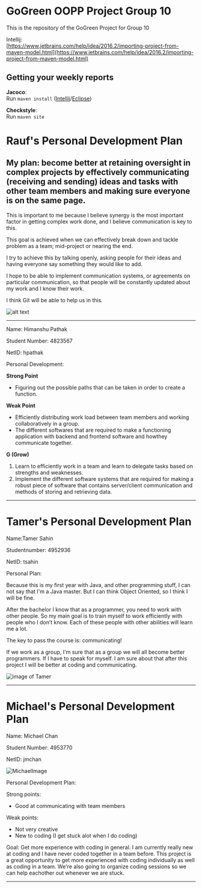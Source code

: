 # GoGreen OOPP Project Group 10

This is the repository of the GoGreen Project for Group 10

Intellij:  
[https://www.jetbrains.com/help/idea/2016.2/importing-project-from-maven-model.html](https://www.jetbrains.com/help/idea/2016.2/importing-project-from-maven-model.html)

## Getting your weekly reports

**Jacoco**:  
Run `maven install` ([Intellij](https://www.jetbrains.com/help/idea/2016.3/getting-started-with-maven.html#execute_maven_goal)/[Eclipse](http://imgur.com/a/6q7pV))

**Checkstyle**:  
Run `maven site`

# Rauf's Personal Development Plan


## My plan: become better at retaining oversight in complex projects by effectively communicating (receiving and sending) ideas and tasks with other team members and making sure everyone is on the same page. 



This is important to me because I believe synergy is the most important factor in getting complex work done, and I believe communication is key to this.

This goal is achieved when we can effectively break down and tackle problem as a team; mid-project or nearing the end.



I try to achieve this by talking openly, asking people for their ideas and having everyone say something they would like to add.


I hope to be able to implement communication systems, or agreements on particular communication, so that people will be constantly updated about my work and I know their work.

I think Git will be able to help us in this.



![alt text](https://media.licdn.com/dms/image/C5603AQHmI-xJStmlLQ/profile-displayphoto-shrink_200_200/0?e=1555545600&v=beta&t=zlD8jQxPPEU1ZPA8RR0JaKLAODxA9-gwu1Zb8wq5Fdc)

---
Name: Himanshu Pathak
  
Student Number: 4823567
  
NetID: hpathak
  
Personal Development:

**Strong Point**
- Figuring out the possible paths that can be taken in order to create a function.

**Weak Point**

- Efficiently distributing work load between team members and working collaboratively in a group.
- The different softwares that are required to make a functioning application with backend and frontend software and howthey communicate together.

**G (Grow)**
1. Learn to efficiently work in a team and learn to delegate tasks based on strengths and weaknesses.
1. Implement the different software systems that are required for making a robust piece of software that contains server/client communication and methods of storing and retrieving data.
---

# Tamer's Personal Development Plan

Name:Tamer Sahin



Studentnumber: 4952936

NetID: tsahin

Personal Plan:



Because this is my first year with Java, and other programming stuff, I can not say that I'm a Java master. But I can think Object Oriented, so I think I will be fine.

After the bachelor I know that as a programmer, you need to work with other people. So my main goal is to train myself to work efficiently with people who I don’t know. 
Each of these people with other abilities will learn me a lot.

The key to pass the course is: communicating! 

If we work as a group, I'm sure that as a group we will all become better programmers. If I have to speak for myself. I am sure about that after this project I will be better at 
coding and communicating.



![image of Tamer](https://i.imgur.com/2ENGuAE.jpg)


---
# Michael's Personal Development Plan

Name: Michael Chan

Student Number: 4953770

NetID: jmchan

![MichaelImage](https://i.imgur.com/REav0N6.png)

Personal Development Plan:

Strong points:
- Good at communicating with team members

Weak points:
- Not very creative
- New to coding (I get stuck alot when I do coding)

Goal:
Get more experience with coding in general. I am currently really new at coding and I have never coded together in a team before. This project is a great opportunity to get more experienced with coding individually as well as coding in a team. We're also going to organize coding sessions so we can help eachother out whenever we are stuck.

---
